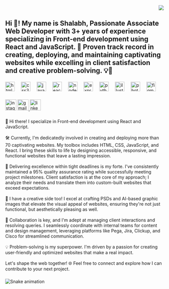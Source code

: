 <div align="right">
  <img src="https://profile-counter.glitch.me/coding-shalabh/count.svg?"  />
</div>

###

<h2 align="left">Hi 👋! My name is Shalabh, Passionate Associate Web Developer with 3+ years of experience specializing in Front-end development using React and JavaScript. 🚀 Proven track record in creating, deploying, and maintaining captivating websites while excelling in client satisfaction and creative problem-solving. 💡🎨</h2>

###

<div align="left">
  <img src="https://cdn.jsdelivr.net/gh/devicons/devicon/icons/html5/html5-original.svg" height="30" alt="html5 logo"  />
  <img width="12" />
  <img src="https://cdn.jsdelivr.net/gh/devicons/devicon/icons/css3/css3-original.svg" height="30" alt="css3 logo"  />
  <img width="12" />
  <img src="https://cdn.jsdelivr.net/gh/devicons/devicon/icons/javascript/javascript-original.svg" height="30" alt="javascript logo"  />
  <img width="12" />
  <img src="https://cdn.jsdelivr.net/gh/devicons/devicon/icons/react/react-original.svg" height="30" alt="react logo"  />
  <img width="12" />
  <img src="https://cdn.jsdelivr.net/gh/devicons/devicon/icons/nodejs/nodejs-original.svg" height="30" alt="nodejs logo"  />
  <img width="12" />
  <img src="https://cdn.jsdelivr.net/gh/devicons/devicon/icons/express/express-original.svg" height="30" alt="express logo"  />
  <img width="12" />
  <img src="https://skillicons.dev/icons?i=py" height="30" alt="python logo"  />
  <img width="12" />
  <img src="https://cdn.jsdelivr.net/gh/devicons/devicon/icons/illustrator/illustrator-plain.svg" height="30" alt="illustrator logo"  />
  <img width="12" />
  <img src="https://cdn.jsdelivr.net/gh/devicons/devicon/icons/photoshop/photoshop-plain.svg" height="30" alt="photoshop logo"  />
  <img width="12" />
  <img src="https://cdn.jsdelivr.net/gh/devicons/devicon/icons/figma/figma-original.svg" height="30" alt="figma logo"  />
</div>

###

<div align="left">
  <img src="https://img.shields.io/static/v1?message=Instagram&logo=instagram&label=&color=E4405F&logoColor=white&labelColor=&style=for-the-badge" height="35" alt="instagram logo"  />
  <a href="mailto:marketingshalabh@gmail.com" target="_blank">
    <img src="https://img.shields.io/static/v1?message=Gmail&logo=gmail&label=&color=D14836&logoColor=white&labelColor=&style=for-the-badge" height="35" alt="gmail logo"  />
  </a>
  <img src="https://img.shields.io/static/v1?message=LinkedIn&logo=linkedin&label=&color=0077B5&logoColor=white&labelColor=&style=for-the-badge" height="35" alt="linkedin logo"  />
</div>

###

<p align="left">👋 Hi there! I specialize in Front-end development using React and JavaScript. <br><br>🛠️ Currently, I'm dedicatedly involved in creating and deploying more than 70 captivating websites. My toolbox includes HTML, CSS, JavaScript, and React. I bring these skills to life by designing accessible, responsive, and functional websites that leave a lasting impression.<br><br>🚀 Delivering excellence within tight deadlines is my forte. I've consistently maintained a 95% quality assurance rating while successfully meeting project milestones. Client satisfaction is at the core of my approach; I analyze their needs and translate them into custom-built websites that exceed expectations.<br><br>🎨 I have a creative side too! I excel at crafting PSDs and AI-based graphic images that elevate the visual appeal of websites, ensuring they're not just functional, but aesthetically pleasing as well.<br><br>🤝 Collaboration is key, and I'm adept at managing client interactions and resolving queries. I seamlessly coordinate with internal teams for content and design management, leveraging platforms like Pega, Jira, Clickup, and Cisco for streamlined communication.<br><br>💡 Problem-solving is my superpower. I'm driven by a passion for creating user-friendly and optimized websites that make a real impact.<br><br>Let's shape the web together! 🌐 Feel free to connect and explore how I can contribute to your next project.</p>

###

<img src="https://raw.githubusercontent.com/coding-shalabh/coding-shalabh/output/snake.svg" alt="Snake animation" />

###
